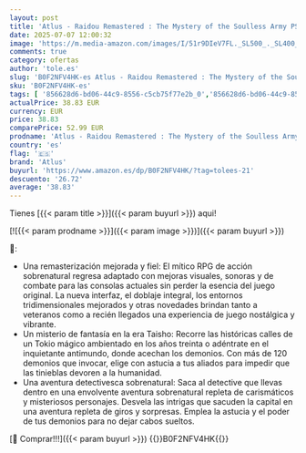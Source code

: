 ```yaml
---
layout: post
title: 'Atlus - Raidou Remastered : The Mystery of the Soulless Army PS5'
date: 2025-07-07 12:00:32
image: 'https://m.media-amazon.com/images/I/51r9DIeV7FL._SL500_._SL400_.jpg'
comments: true
category: ofertas
author: 'tole.es'
slug: 'B0F2NFV4HK-es Atlus - Raidou Remastered : The Mystery of the Soulless...'
sku: 'B0F2NFV4HK-es'
tags: [ '856628d6-bd06-44c9-8556-c5cb75f77e2b_0','856628d6-bd06-44c9-8556-c5cb75f77e2b_2201','856628d6-bd06-44c9-8556-c5cb75f77e2b_3601','856628d6-bd06-44c9-8556-c5cb75f77e2b_401','Arborist Merchandising Root','Hardware y juegos para PlayStation 5','Juegos para PlayStation 5','Preventa de Videojuegos','Self Service','Special Features Stores','Tienda de consolas y videojuegos infantiles','Videojuegos','Videojuegos más esperados','atlus','ps5','🇪🇸', ]
actualPrice: 38.83 EUR
currency: EUR
price: 38.83
comparePrice: 52.99 EUR
prodname: 'Atlus - Raidou Remastered : The Mystery of the Soulless Army PS5'
country: 'es'
flag: '🇪🇸'
brand: 'Atlus'
buyurl: 'https://www.amazon.es/dp/B0F2NFV4HK/?tag=tolees-21'
descuento: '26.72'
average: '38.83'
---
```


Tienes [{{< param title >}}]({{< param buyurl >}}) aqui!

[![{{< param prodname >}}]({{< param image >}})]({{< param buyurl >}})

🔎:

- Una remasterización mejorada y fiel: El mítico RPG de acción sobrenatural regresa adaptado con mejoras visuales, sonoras y de combate para las consolas actuales sin perder la esencia del juego original. La nueva interfaz, el doblaje integral, los entornos tridimensionales mejorados y otras novedades brindan tanto a veteranos como a recién llegados una experiencia de juego nostálgica y vibrante.
- Un misterio de fantasía en la era Taisho: Recorre las históricas calles de un Tokio mágico ambientado en los años treinta o adéntrate en el inquietante antimundo, donde acechan los demonios. Con más de 120 demonios que invocar, elige con astucia a tus aliados para impedir que las tinieblas devoren a la humanidad.
- Una aventura detectivesca sobrenatural: Saca al detective que llevas dentro en una envolvente aventura sobrenatural repleta de carismáticos y misteriosos personajes. Desvela las intrigas que sacuden la capital en una aventura repleta de giros y sorpresas. Emplea la astucia y el poder de tus demonios para no dejar cabos sueltos.

[🛒 Comprar!!!]({{< param buyurl >}})
{{<world>}}B0F2NFV4HK{{</world>}}
